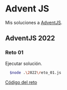 # Advent JS

Mis soluciones a [AdventJS](https://adventjs.dev).

## AdventJS 2022

### Reto 01

Ejecutar solución.

```bash
  $node .\2022\reto_01.js
```

[Código del reto](./2022/reto_01.js)

